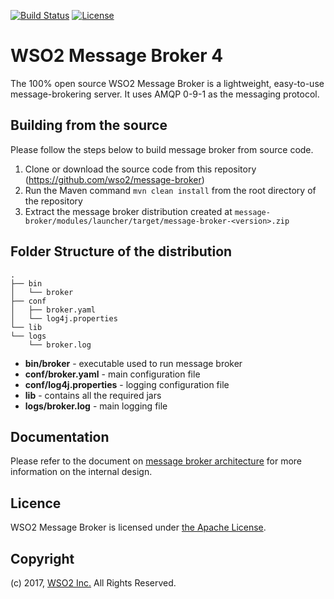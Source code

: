 [![Build Status](https://wso2.org/jenkins/buildStatus/icon?job=forked-dependencies/message-broker)](https://wso2.org/jenkins/job/forked-dependencies/job/message-broker/)
[![License](https://img.shields.io/badge/License-Apache%202.0-blue.svg)](https://opensource.org/licenses/Apache-2.0)

# WSO2 Message Broker 4

The 100% open source WSO2 Message Broker is a lightweight, easy-to-use message-brokering server. It uses AMQP 0-9-1 
as the messaging protocol.

## Building from the source

Please follow the steps below to build message broker from source code.

1. Clone or download the source code from this repository (https://github.com/wso2/message-broker)
2. Run the Maven command `mvn clean install` from the root directory of the repository
3. Extract the message broker distribution created at 
`message-broker/modules/launcher/target/message-broker-<version>.zip`

## Folder Structure of the distribution

```
.
├── bin
│   └── broker
├── conf
│   ├── broker.yaml
│   └── log4j.properties
└── lib
└── logs
    └── broker.log
```

- **bin/broker** - executable used to run message broker
- **conf/broker.yaml** - main configuration file
- **conf/log4j.properties** - logging configuration file
- **lib** - contains all the required jars
- **logs/broker.log** - main logging file

## Documentation

Please refer to the document on [message broker architecture](docs/architecture.md) for more information on the internal design.

## Licence

WSO2 Message Broker is licensed under [the Apache License](http://www.apache.org/licenses/LICENSE-2.0).

## Copyright

(c) 2017, [WSO2 Inc.](http://www.wso2.org) All Rights Reserved.